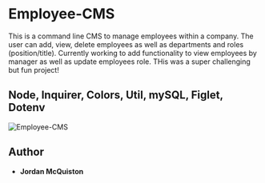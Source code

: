 # Employee-CMS

This is a command line CMS to manage employees within a company. The user can add, view, 
delete employees as well as departments and roles (position/title). Currently working to 
add functionality to view employees by manager as well as update employees role. THis was a super challenging but fun project! 

## Node, Inquirer, Colors, Util, mySQL, Figlet, Dotenv


![Employee-CMS](Employee-CMS.gif)


## Author

* **Jordan McQuiston** 